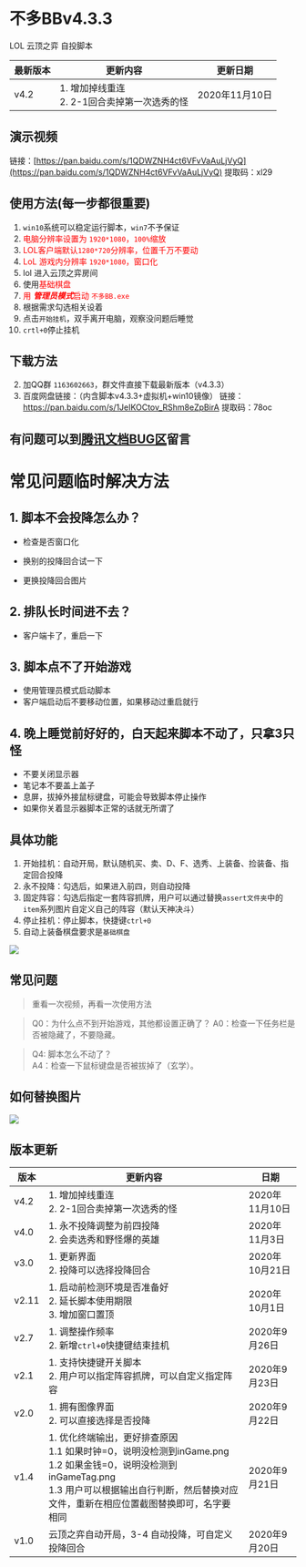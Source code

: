 # 不多BBv4.3.3
 LOL 云顶之弈 自投脚本

| 最新版本 | 更新内容                                          | 更新日期       |
| -------- | ------------------------------------------------- | -------------- |
| v4.2     | 1. 增加掉线重连<br />2. 2-1回合卖掉第一次选秀的怪 | 2020年11月10日 |

## 演示视频

链接：[https://pan.baidu.com/s/1QDWZNH4ct6VFvVaAuLjVyQ](https://pan.baidu.com/s/1QDWZNH4ct6VFvVaAuLjVyQ)
提取码：xl29 

## 使用方法(每一步都很重要)

1. `win10`系统可以稳定运行脚本，`win7`不予保证
3. <font color=#FF0000>电脑分辨率设置为 `1920*1080`，`100%`缩放</font> 
4. <font color=#FF0000>LOL客户端默认`1280*720`分辨率，位置千万不要动</font>
5. <font color=#FF0000>LoL 游戏内分辨率 `1920*1080`，窗口化</font>
6. lol 进入云顶之弈房间
6. 使用<font color=#FF0000>基础棋盘</font>
7. <font color=#FF0000>用 ***管理员模式***启动 `不多BB.exe` </font> 
8. 根据需求勾选相关设着
9. 点击`开始挂机`，双手离开电脑，观察没问题后睡觉
10. `crtl+0`停止挂机

## 下载方法

2. 加QQ群 `1163602663`，群文件直接下载最新版本（v4.3.3）
3. 百度网盘链接：（内含脚本v4.3.3+虚拟机+win10镜像）
   链接：https://pan.baidu.com/s/1JeIKOCtov_RShm8eZpBirA 
   提取码：78oc 

## 有问题可以到[腾讯文档BUG区](https://docs.qq.com/sheet/DSklsY0hZRmhycmJt?groupUin=IJjUw0eVIFNAuHRUyb66pQ%253D%253D&tab=BB08J2)留言

# 常见问题临时解决方法

## 1. 脚本不会投降怎么办？

- 检查是否窗口化

- 换别的投降回合试一下

- 更换投降回合图片

## 2. 排队长时间进不去？

- 客户端卡了，重启一下

## 3. 脚本点不了开始游戏

- 使用管理员模式启动脚本
- 客户端启动后不要移动位置，如果移动过重启就行

## 4. 晚上睡觉前好好的，白天起来脚本不动了，只拿3只怪

- 不要关闭显示器
- 笔记本不要盖上盖子
- 息屏，拔掉外接鼠标键盘，可能会导致脚本停止操作
- 如果你关着显示器脚本正常的话就无所谓了





## 具体功能

1. 开始挂机：自动开局，默认随机买、卖、D、F、选秀、上装备、捡装备、指定回合投降
3. 永不投降：勾选后，如果进入前四，则自动投降
5. 固定阵容：勾选后指定一套阵容抓牌，用户可以通过替换`assert文件夹`中的`item`系列图片自定义自己的阵容（默认天神决斗）
4. 停止挂机：停止脚本，快捷键`ctrl+0`
5. 自动上装备棋盘要求是`基础棋盘`

![](https://images-cdn.shimo.im/mubdjpaKfcFklCky.png)

## 常见问题

> 重看一次视频，再看一次使用方法  

> Q0：为什么点不到开始游戏，其他都设置正确了？
> A0：检查一下任务栏是否被隐藏了，不要隐藏。

> Q4: 脚本怎么不动了？  
> A4：检查一下鼠标键盘是否被拔掉了（玄学）。

## 如何替换图片

![](https://images-cdn.shimo.im/GMRSt34UMoKwEs12.png)

## 版本更新

| 版本  | 更新内容                                                     | 日期           |
| ----- | ------------------------------------------------------------ | -------------- |
| v4.2  | 1. 增加掉线重连<br />2. 2-1回合卖掉第一次选秀的怪            | 2020年11月10日 |
| v4.0  | 1. 永不投降调整为前四投降<br />2. 会卖选秀和野怪爆的英雄     | 2020年11月3日  |
| v3.0  | 1. 更新界面<br />2. 投降可以选择投降回合                     | 2020年10月21日 |
| v2.11 | 1. 启动前检测环境是否准备好<br />2. 延长脚本使用期限<br />3. 增加窗口置顶 | 2020年10月1日  |
| v2.7  | 1. 调整操作频率<br />2. 新增`ctrl+0`快捷键结束挂机           | 2020年9月26日  |
| v2.1  | 1. 支持快捷键开关脚本<br />2. 用户可以指定阵容抓牌，可以自定义指定阵容 | 2020年9月23日  |
| v2.0  | 1. 拥有图像界面<br />2. 可以直接选择是否投降                 | 2020年9月22日  |
| v1.4  | 1. 优化终端输出，更好排查原因  <br />1.1 如果时钟=0，说明没检测到inGame.png  <br/>1.2 如果金钱=0，说明没检测到inGameTag.png  <br/>1.3 用户可以根据输出自行判断，然后替换对应文件，重新在相应位置截图替换即可，名字要相同 | 2020年9月21日  |
| v1.0  | 云顶之弈自动开局，3-4 自动投降，可自定义投降回合             | 2020年9月20日  |
